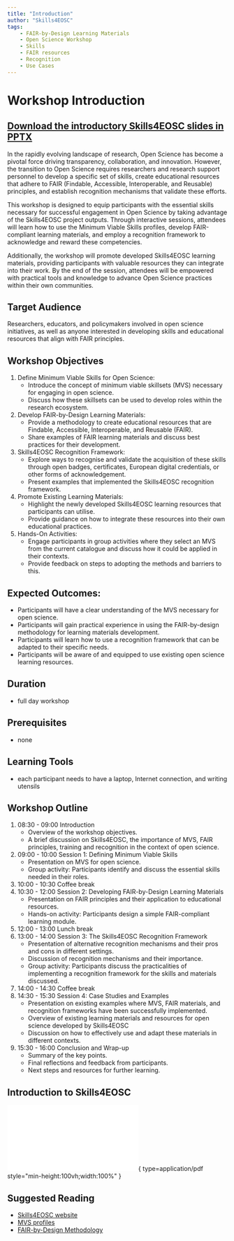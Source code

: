 ```yaml
---
title: "Introduction"
author: "Skills4EOSC"
tags: 
    - FAIR-by-Design Learning Materials
    - Open Science Workshop
    - Skills
    - FAIR resources
    - Recognition
    - Use Cases
---
```


# Workshop Introduction

## [Download the introductory Skills4EOSC slides in PPTX](https://github.com/FAIR-by-Design-Methodology/IDCC25workshop/raw/refs/heads/main/resources/01%20Introduction/Skills4EOSC%20presentation.pptx)

In the rapidly evolving landscape of research, Open Science has become a pivotal force driving transparency, collaboration, and innovation. However, the transition to Open Science requires researchers and research support personnel to develop a specific set of skills, create educational resources that adhere to FAIR (Findable, Accessible, Interoperable, and Reusable) principles, and establish recognition mechanisms that validate these efforts.

This workshop is designed to equip participants with the essential skills necessary for successful engagement in Open Science by taking advantage of the Skills4EOSC project outputs. Through interactive sessions, attendees will learn how to use the Minimum Viable Skills profiles, develop FAIR-compliant learning materials, and employ a recognition framework to acknowledge and reward these competencies.

Additionally, the workshop will promote developed Skills4EOSC learning materials, providing participants with valuable resources they can integrate into their work. By the end of the session, attendees will be empowered with practical tools and knowledge to advance Open Science practices within their own communities.

## Target Audience

Researchers, educators, and policymakers involved in open science initiatives, as well as anyone interested in developing skills and educational resources that align with FAIR principles.

## Workshop Objectives

1. Define Minimum Viable Skills for Open Science:
    - Introduce the concept of minimum viable skillsets (MVS) necessary for engaging in open science.
    - Discuss how these skillsets can be used to develop roles within the research ecosystem.
2. Develop FAIR-by-Design Learning Materials:
    - Provide a methodology to create educational resources that are Findable, Accessible, Interoperable, and Reusable (FAIR).
    - Share examples of FAIR learning materials and discuss best practices for their development.
3. Skills4EOSC Recognition Framework:
    - Explore ways to recognise and validate the acquisition of these skills through open badges, certificates, European digital credentials, or other forms of acknowledgement.
    - Present examples that implemented the Skills4EOSC recognition framework.
4. Promote Existing Learning Materials:
    - Highlight the newly developed Skills4EOSC learning resources that participants can utilise.
    - Provide guidance on how to integrate these resources into their own educational practices.
5. Hands-On Activities:
    - Engage participants in group activities where they select an MVS from the current catalogue and discuss how it could be applied in their contexts.
    - Provide feedback on steps to adopting the methods and barriers to this.

## Expected Outcomes:

- Participants will have a clear understanding of the MVS necessary for open science.
- Participants will gain practical experience in using the FAIR-by-design methodology for learning materials development.
- Participants will learn how to use a recognition framework that can be adapted to their specific needs.
- Participants will be aware of and equipped to use existing open science learning resources.

## Duration

- full day workshop

## Prerequisites

- none

## Learning Tools

- each participant needs to have a laptop, Internet connection, and writing utensils

## Workshop Outline

1. 08:30 - 09:00 Introduction
    - Overview of the workshop objectives.
    - A brief discussion on Skills4EOSC, the importance of MVS, FAIR principles, training and recognition in the context of open science.
2. 09:00 - 10:00 Session 1: Defining Minimum Viable Skills
    - Presentation on MVS for open science.
    - Group activity: Participants identify and discuss the essential skills needed in their roles.
3. 10:00 - 10:30 Coffee break
4. 10:30 - 12:00 Session 2: Developing FAIR-by-Design Learning Materials
    - Presentation on FAIR principles and their application to educational resources.
    - Hands-on activity: Participants design a simple FAIR-compliant learning module.
5. 12:00 - 13:00 Lunch break
6. 13:00 - 14:00 Session 3: The Skills4EOSC Recognition Framework
    - Presentation of alternative recognition mechanisms and their pros and cons in different settings.
    - Discussion of recognition mechanisms and their importance.
    - Group activity: Participants discuss the practicalities of implementing a recognition framework for the skills and materials discussed.
7. 14:00 - 14:30 Coffee break
8. 14:30 - 15:30 Session 4: Case Studies and Examples
    - Presentation on existing examples where MVS, FAIR materials, and recognition frameworks have been successfully implemented.
    - Overview of existing learning materials and resources for open science developed by Skills4EOSC
    - Discussion on how to effectively use and adapt these materials in different contexts.
9. 15:30 - 16:00 Conclusion and Wrap-up
    - Summary of the key points.
    - Final reflections and feedback from participants.
    - Next steps and resources for further learning.

## Introduction to Skills4EOSC

![Skills4EOSC presentation](../attachments/Skills4EOSC%20presentation.pdf){ type=application/pdf style="min-height:100vh;width:100%" }

## Suggested Reading

- [Skills4EOSC website](https://www.skills4eosc.eu/)
- [MVS profiles](https://fair-by-design-methodology.github.io/MVS/latest/)
- [FAIR-by-Design Methodology](https://fair-by-design-methodology.github.io/FAIR-by-Design_Book/)

